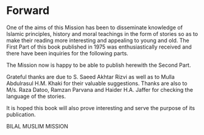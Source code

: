 Forward
=======

One of the aims of this Mission has been to disseminate knowledge of
Islamic principles, history and moral teachings in the form of stories
so as to make their reading more interesting and appealing to young and
old. The First Part of this book published in 1975 was enthusiastically
received and there have been inquiries for the following parts.

The Mission now is happy to be able to publish herewith the Second
Part.

Grateful thanks are due to S. Saeed Akhtar Rizvi as well as to Mulla
Abdulrasul H.M. Khaki for their valuable suggestions. Thanks are also to
M/s. Raza Datoo, Ramzan Parvana and Haider H.A. Jaffer for checking the
language of the stories.

It is hoped this book will also prove interesting and serve the purpose
of its publication.


BILAL MUSLIM MISSION


